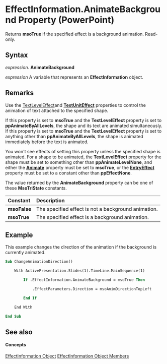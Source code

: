 
# EffectInformation.AnimateBackground Property (PowerPoint)

Returns  **msoTrue** if the specified effect is a background animation. Read-only.


## Syntax

 _expression_. **AnimateBackground**

 _expression_ A variable that represents an **EffectInformation** object.


## Remarks

Use the [TextLevelEffect](008e3db2-2d22-5218-c312-663f0106adc6.md)and  **[TextUnitEffect](c86538af-7c76-f332-11f4-9e1a71453dab.md)** properties to control the animation of text attached to the specified shape.

If this property is set to  **msoTrue** and the **TextLevelEffect** property is set to **ppAnimateByAllLevels**, the shape and its text are animated simultaneously. If this property is set to **msoTrue** and the **TextLevelEffect** property is set to anything other than **ppAnimateByAllLevels**, the shape is animated immediately before the text is animated.

You won't see effects of setting this property unless the specified shape is animated. For a shape to be animated, the  **TextLevelEffect** property for the shape must be set to something other than **ppAnimateLevelNone**, and either the **[Animate](7434630f-3c73-4261-36f7-a26d45e9df11.md)** property must be set to **msoTrue**, or the **[EntryEffect](de803113-6f7f-b1a2-1d52-43eeacccf666.md)** property must be set to a constant other than **ppEffectNone**.

The value returned by the  **AnimateBackground** property can be one of these **MsoTriState** constants.



|**Constant**|**Description**|
|:-----|:-----|
|**msoFalse**|The specified effect is not a background animation.|
|**msoTrue**| The specified effect is a background animation.|

## Example

This example changes the direction of the animation if the background is currently animated.


```vb
Sub ChangeAnimationDirection()

    With ActivePresentation.Slides(1).TimeLine.MainSequence(1)

        If .EffectInformation.AnimateBackground = msoTrue Then

            .EffectParameters.Direction = msoAnimDirectionTopLeft

        End If

    End With

End Sub
```


## See also


#### Concepts


[EffectInformation Object](9b3d09f4-229b-8392-f9a4-777bf6557632.md)
[EffectInformation Object Members](a4d1a670-2592-5b92-9506-2e576b3a4e88.md)
